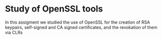 # Study of OpenSSL tools
In this assigment we studied the use of OpenSSL for the creation of RSA keypairs, self-signed and CA signed certificates, and the revokation of them via CLRs
